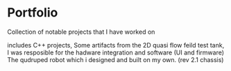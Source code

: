 # Portfolio
Collection of notable projects that I have worked on

includes 
C++ projects,
Some artifacts from the 2D quasi flow feild test tank, I was resposible for the hadware integration and software (UI and firmware)
The qudruped robot which i designed and built on my own. (rev 2.1 chassis)
